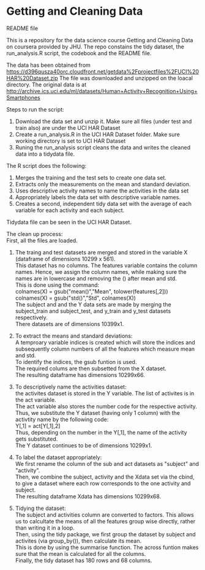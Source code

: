 # Getting and Cleaning Data 
README file 

This is a repository for the data science course Getting and Cleaning Data on coursera provided by JHU.
The repo constains the tidy dataset, the run_analysis.R script, the codebook and the README file. 

The data has been obtained from https://d396qusza40orc.cloudfront.net/getdata%2Fprojectfiles%2FUCI%20HAR%20Dataset.zip
The file was downloaded and unzipped on the loacal directory. 
The original data is at http://archive.ics.uci.edu/ml/datasets/Human+Activity+Recognition+Using+Smartphones

Steps to run the script: 
1. Download the data set and unzip it. Make sure all files (under test and train also) are under the UCI HAR Dataset
2. Create a run_analysis.R in the UCI HAR Dataset folder. Make sure working directory is set to UCI HAR Dataset
3. Runing the run_analysis script cleans the data and writes the cleaned data into a tidydata file. 

The R script does the following: 
1. Merges the training and the test sets to create one data set.
2. Extracts only the measurements on the mean and standard deviation.
3. Uses descriptive activity names to name the activities in the data set
4. Appropriately labels the data set with descriptive variable names.
5. Creates a second, independent tidy data set with the average of each variable for each activity and each subject.

Tidydata file can be seen in the UCI HAR Dataset.

The clean up process:   
First, all the files are loaded.  
1. The traing and test datasets are merged and stored in the variable X (dataframe of dimensions 10299 x 561).  
   This dataset has no columns. The features variable contains the column names. Hence, we assign the column names, while making sure the names are in lowercase and removing the () after mean and std.  
   This is done using the command:  
      colnames(X) = gsub("mean()","Mean", tolower(features[,2]))  
      colnames(X) = gsub("std()","Std", colnames(X))  
   The subject and and the Y data sets are made by merging the subject_train and subject_test, and y_train and y_test datasets respectively.   
   There datasets are of dimensions 10399x1.  
   
2. To extract the means and standard deviations:  
   A temproary variable indices is created which will store the indices and subsequently column numbers of all the features which measure mean and std.  
   To identify the indices, the gsub funtion is used.   
   The required colums are then subsetted from the X dataset.  
   The resulting dataframe has dimensions 10299x66.  
   
3. To descriptively name the activities dataset:  
   the activites dataset is stored in the Y variable. The list of activites is in the act variable.   
   The act variable also stores the number code for the respective activity.   
   Thus, we substitute the Y dataset (having only 1 column) with the activtity name by the following code:   
   Y[,1] = act[Y[,1],2]  
   Thus, depending on the number in the Y[,1], the name of the activity gets substituted.   
   The Y dataset continues to be of dimensions 10299x1.  
   
4. To label the dataset appropriately:   
   We first rename the column of the sub and act datasets as "subject" and "activity".  
   Then, we combine the subject, activity and the Xdata set via the cbind, to give a dataset where each row corresponds to the one activity and subject.  
   The resulting dataframe Xdata has dimensions 10299x68.  
   
5. Tidying the dataset:   
   The subject and activities column are converted to factors. This allows us to calcultate the means of all the features group wise directly, rather than writing it in a loop.   
   Then, using the tidy package, we first group the dataset by subject and activites (via group_by()), then calculate its mean.   
   This is done by using the summarise function. The across funtion makes sure that the mean is calculated for all the columns.   
   Finally, the tidy dataset has 180 rows and 68 columns.   

